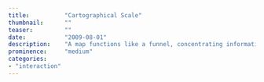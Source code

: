 ```yaml
---
title:			"Cartographical Scale"
thumbnail:		""
teaser:			""
date:			"2009-08-01"
description:	"A map functions like a funnel, concentrating information into a smaller manageable area depending on scale."
prominence:		"medium"
categories:
- "interaction"
---
```


